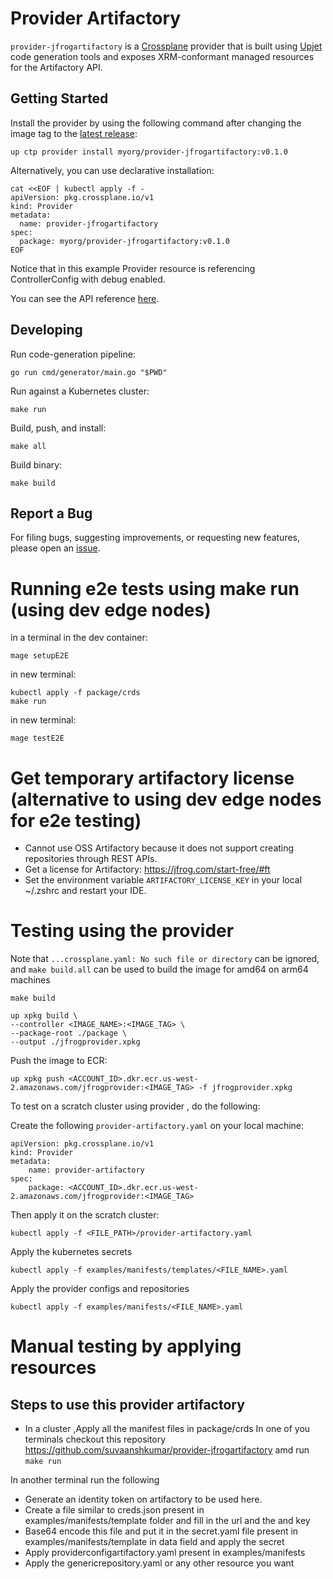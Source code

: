 # Provider Artifactory

`provider-jfrogartifactory` is a [Crossplane](https://crossplane.io/) provider that
is built using [Upjet](https://github.com/crossplane/upjet) code
generation tools and exposes XRM-conformant managed resources for the
Artifactory API.

## Getting Started

Install the provider by using the following command after changing the image tag
to the [latest release](https://marketplace.upbound.io/providers/myorg/provider-jfrogartifactory):
```
up ctp provider install myorg/provider-jfrogartifactory:v0.1.0
```

Alternatively, you can use declarative installation:
```
cat <<EOF | kubectl apply -f -
apiVersion: pkg.crossplane.io/v1
kind: Provider
metadata:
  name: provider-jfrogartifactory
spec:
  package: myorg/provider-jfrogartifactory:v0.1.0
EOF
```

Notice that in this example Provider resource is referencing ControllerConfig with debug enabled.

You can see the API reference [here](https://doc.crds.dev/github.com/myorg/provider-jfrogartifactory).

## Developing

Run code-generation pipeline:
```console
go run cmd/generator/main.go "$PWD"
```

Run against a Kubernetes cluster:

```console
make run
```

Build, push, and install:

```console
make all
```

Build binary:

```console
make build
```

## Report a Bug

For filing bugs, suggesting improvements, or requesting new features, please
open an [issue](https://github.com/myorg/provider-jfrogartifactory/issues).

# Running e2e tests using make run (using dev edge nodes)

in a terminal in the dev container:
```console
mage setupE2E
```

in new terminal:
```console
kubectl apply -f package/crds
make run
```

in new terminal:
```console
mage testE2E
```

# Get temporary artifactory license (alternative to using dev edge nodes for e2e testing)
- Cannot use OSS Artifactory because it does not support creating repositories through REST APIs.
- Get a license for Artifactory: https://jfrog.com/start-free/#ft
- Set the environment variable `ARTIFACTORY_LICENSE_KEY` in your local ~/.zshrc and restart your IDE.

# Testing using the provider
Note that ```...crossplane.yaml: No such file or directory``` can be ignored, and ```make build.all``` can be used to build the image for amd64 on arm64 machines
```console
make build
```
```console
up xpkg build \
--controller <IMAGE_NAME>:<IMAGE_TAG> \
--package-root ./package \
--output ./jfrogprovider.xpkg
```
Push the image to ECR:
```console
up xpkg push <ACCOUNT_ID>.dkr.ecr.us-west-2.amazonaws.com/jfrogprovider:<IMAGE_TAG> -f jfrogprovider.xpkg
```

To test on a scratch cluster using provider , do the following:

Create the following ```provider-artifactory.yaml``` on your local machine:
```console
apiVersion: pkg.crossplane.io/v1
kind: Provider
metadata:
    name: provider-artifactory
spec:
    package: <ACCOUNT_ID>.dkr.ecr.us-west-2.amazonaws.com/jfrogprovider:<IMAGE_TAG>
```
Then apply it on the scratch cluster:
```console
kubectl apply -f <FILE_PATH>/provider-artifactory.yaml
```
Apply the kubernetes secrets
```console
kubectl apply -f examples/manifests/templates/<FILE_NAME>.yaml
```
Apply the provider configs and repositories
```console
kubectl apply -f examples/manifests/<FILE_NAME>.yaml
```

# Manual testing by applying resources
## Steps to use this provider artifactory
- In a cluster ,Apply all the manifest files in package/crds
In one of you terminals checkout this repository https://github.com/suvaanshkumar/provider-jfrogartifactory amd run `make run`

In another terminal run the following

- Generate an identity token on artifactory to be used here.
- Create a file similar to creds.json present in examples/manifests/template folder and fill in the url and the and key
- Base64 encode this file and put it in the secret.yaml  file present in examples/manifests/template in data field and apply the secret
- Apply providerconfigartifactory.yaml present in examples/manifests
- Apply the genericrepository.yaml or any other resource you want
